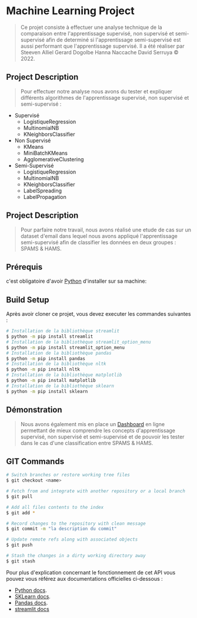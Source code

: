 # Machine Learning Project

> Ce projet consiste à effectuer une analyse technique de la comparaison entre l'apprentissage supervisé, non supervisé et semi-supervisé afin de determiné si l'apprentissage semi-supervisé est aussi performant que l'apprentissage supervisé.
> Il a été réaliser par Steeven Alliel Gerard Dogolbe Hanna Naccache David Serruya © 2022.

## Project Description

> Pour effectuer notre analyse nous avons du tester et expliquer différents algorithmes de l'apprentissage supervisé, non supervisé et semi-supervisé :

- Supervisé
  - LogistiqueRegression
  - MultinomialNB
  - KNeighborsClassifier
- Non Supervisé
  - KMeans
  - MiniBatchKMeans
  - AgglomerativeClustering
- Semi-Supervisé
  - LogistiqueRegression
  - MultinomialNB
  - KNeighborsClassifier
  - LabelSpreading
  - LabelPropagation

## Project Description

> Pour parfaire notre travail, nous avons réalisé une etude de cas sur un dataset d'email dans lequel nous avons appliqué l'apprentissage semi-supervisé afin de classifier les données en deux groupes : SPAMS & HAMS.

## Prérequis

c'est obligatoire d'avoir [Python](https://www.python.org/) d'installer sur sa machine:

## Build Setup

Après avoir cloner ce projet, vous devez executer les commandes suivantes :

```bash
# Installation de la bibliothèque streamlit
$ python -m pip install streamlit
# Installation de la bibliothèque streamlit_option_menu
$ python -m pip install streamlit_option_menu
# Installation de la bibliothèque pandas
$ python -m pip install pandas
# Installation de la bibliothèque nltk
$ python -m pip install nltk
# Installation de la bibliothèque matplotlib
$ python -m pip install matplotlib
# Installation de la bibliothèque sklearn
$ python -m pip install sklearn
```

## Démonstration

> Nous avons également mis en place un [Dashboard](https://developer.mozilla.org/fr/docs/Web/JavaScript) en ligne permettant de mieux comprendre les concepts d'apprentissage supervisé, non supervisé et semi-supervisé et de pouvoir les tester dans le cas d'une classification entre SPAMS & HAMS.

## GIT Commands

```bash
# Switch branches or restore working tree files
$ git checkout <name>

# Fetch from and integrate with another repository or a local branch
$ git pull

# Add all files contents to the index
$ git add *

# Record changes to the repository with clean message
$ git commit -m "la description du commit" 

# Update remote refs along with associated objects
$ git push

# Stash the changes in a dirty working directory away
$ git stash
```

Pour plus d'explication concernant le fonctionnement de cet API vous pouvez vous référez
aux documentations officielles ci-dessous :

- [Python docs](https://docs.python.org/3/).
- [SKLearn docs](https://scikit-learn.org/stable/).
- [Pandas docs](https://pandas.pydata.org/).
- [streamlit docs](https://streamlit.io/)

